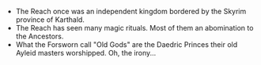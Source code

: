 - The Reach once was an independent kingdom bordered by the Skyrim province of Karthald.
- The Reach has seen many magic rituals. Most of them an abomination to the Ancestors.
- What the Forsworn call "Old Gods" are the Daedric Princes their old Ayleid masters worshipped. Oh, the irony...
